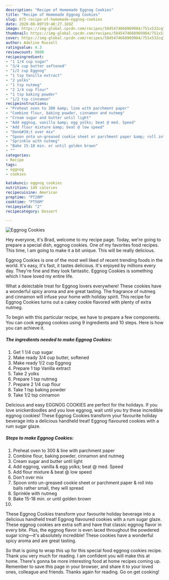 ```yaml
---
description: "Recipe of Homemade Eggnog Cookies"
title: "Recipe of Homemade Eggnog Cookies"
slug: 675-recipe-of-homemade-eggnog-cookies
date: 2020-08-09T19:48:27.169Z
image: https://img-global.cpcdn.com/recipes/5845474668969984/751x532cq70/eggnog-cookies-recipe-main-photo.jpg
thumbnail: https://img-global.cpcdn.com/recipes/5845474668969984/751x532cq70/eggnog-cookies-recipe-main-photo.jpg
cover: https://img-global.cpcdn.com/recipes/5845474668969984/751x532cq70/eggnog-cookies-recipe-main-photo.jpg
author: Adeline Russell
ratingvalue: 4.3
reviewcount: 9800
recipeingredient:
- "1 1/4 cup sugar"
- "3/4 cup butter softened"
- "1/2 cup Eggnog"
- "1 tsp Vanilla extract"
- "2 yolks"
- "1 tsp nutmeg"
- "2 1/4 cup flour"
- "1 tsp baking powder"
- "1/2 tsp cinnamon"
recipeinstructions:
- "Preheat oven to 300 &amp; line with parchment paper"
- "Combine flour, baking powder, cinnamon and nutmeg"
- "Cream sugar and butter until light"
- "Add eggnog, vanilla &amp; egg yolks; beat @ med. Speed"
- "Add flour mixture &amp; beat @ low speed"
- "Don&#39;t over mix"
- "Spoon onto un-greased cookie sheet or parchment paper &amp; roll into balls rather small, they will spread"
- "Sprinkle with nutmeg"
- "Bake 15-18 min. or until golden brown"
- ""
categories:
- Recipe
tags:
- eggnog
- cookies

katakunci: eggnog cookies 
nutrition: 149 calories
recipecuisine: American
preptime: "PT20M"
cooktime: "PT56M"
recipeyield: "2"
recipecategory: Dessert

---
```



![Eggnog Cookies](https://img-global.cpcdn.com/recipes/5845474668969984/751x532cq70/eggnog-cookies-recipe-main-photo.jpg)

Hey everyone, it's Brad, welcome to my recipe page. Today, we're going to prepare a special dish, eggnog cookies. One of my favorites food recipes. This time, I am going to make it a bit unique. This will be really delicious.

Eggnog Cookies is one of the most well liked of recent trending foods in the world. It's easy, it's fast, it tastes delicious. It's enjoyed by millions every day. They're fine and they look fantastic. Eggnog Cookies is something which I have loved my entire life.

What a delectable treat for Eggnog lovers everywhere! These cookies have a wonderful spicy aroma and are great tasting. The fragrance of nutmeg and cinnamon will infuse your home with holiday spirit. This recipe for Eggnog Cookies turns out a cakey cookie flavored with plenty of extra nutmeg.


To begin with this particular recipe, we have to prepare a few components. You can cook eggnog cookies using 9 ingredients and 10 steps. Here is how you can achieve it.

<!--inarticleads1-->

##### The ingredients needed to make Eggnog Cookies:

1. Get 1 1/4 cup sugar
1. Make ready 3/4 cup butter, softened
1. Make ready 1/2 cup Eggnog
1. Prepare 1 tsp Vanilla extract
1. Take 2 yolks
1. Prepare 1 tsp nutmeg
1. Prepare 2 1/4 cup flour
1. Take 1 tsp baking powder
1. Take 1/2 tsp cinnamon


Delicious and easy EGGNOG COOKIES are perfect for the holidays. If you love snickerdoodles and you love eggnog, wait until you try these incredible eggnog cookies! These Eggnog Cookies transform your favourite holiday beverage into a delicious handheld treat! Eggnog flavoured cookies with a rum sugar glaze. 

<!--inarticleads2-->

##### Steps to make Eggnog Cookies:

1. Preheat oven to 300 &amp; line with parchment paper
1. Combine flour, baking powder, cinnamon and nutmeg
1. Cream sugar and butter until light
1. Add eggnog, vanilla &amp; egg yolks; beat @ med. Speed
1. Add flour mixture &amp; beat @ low speed
1. Don&#39;t over mix
1. Spoon onto un-greased cookie sheet or parchment paper &amp; roll into balls rather small, they will spread
1. Sprinkle with nutmeg
1. Bake 15-18 min. or until golden brown
1. 


These Eggnog Cookies transform your favourite holiday beverage into a delicious handheld treat! Eggnog flavoured cookies with a rum sugar glaze. These eggnog cookies are extra soft and have that classic eggnog flavor in every bite. Plus, the eggnog flavor is even laced throughout the powdered sugar icing—it&#39;s absolutely incredible! These cookies have a wonderful spicy aroma and are great tasting. 

So that is going to wrap this up for this special food eggnog cookies recipe. Thank you very much for reading. I am confident you will make this at home. There's gonna be more interesting food at home recipes coming up. Remember to save this page in your browser, and share it to your loved ones, colleague and friends. Thanks again for reading. Go on get cooking!
